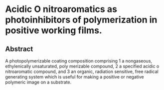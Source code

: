 # Acidic O nitroaromatics as photoinhibitors of polymerization in positive working films.

## Abstract
A photopolymerizable coating composition comprising 1 a nongaseous, ethylenically unsaturated, poly merizable compound, 2 a specified acidic o nitroaromatic compound, and 3 an organic, radiation sensitive, free radical generating system which is useful for making a positive or negative polymeric image on a substrate.